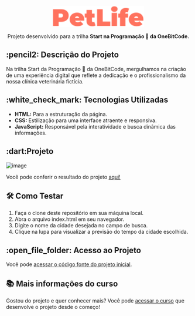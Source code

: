 <div align="center">
<img src=./src/img/logo.svg width="250">
  <p>Projeto desenvolvido para a trilha <strong>Start na Programação 🤘 da OneBitCode.</strong></p>
</div>

<h2>:pencil2: Descrição do Projeto</h2>
<p>
 Na trilha Start da Programação 🤘 da OneBitCode, mergulhamos na criação de uma experiência digital que reflete a dedicação e o profissionalismo da nossa clínica veterinária fictícia. 
</p>

<h2>:white_check_mark: Tecnologias Utilizadas </h2>
<ul>
  <li><strong>HTML:</strong> Para a estruturação da página.</li>
  <li><strong> CSS:</strong> Estilização para uma interface atraente e responsiva.</li>
  <li><strong>JavaScript:</strong> Responsável pela interatividade e busca dinâmica das informações.</li>
</ul>

<h2>:dart:Projeto </h2>

![image](https://github.com/KathllynSantos/PetLife/assets/120657741/6406c190-4189-4d28-a524-46e053b184f0)

Você pode conferir o resultado do projeto
 <a href="https://kathllynsantos.github.io/PetLife/"> aqui!</a>

<h2>🛠️ Como Testar</h2>
<ol>
  <li>Faça o clone deste repositório em sua máquina local.</li>
  <li>Abra o arquivo index.html em seu navegador.</li>
  <li>Digite o nome da cidade desejada no campo de busca.</li>
  <li>Clique na lupa para visualizar a previsão do tempo da cidade escolhida.</li>
</ol>

<h2>:open_file_folder: Acesso ao Projeto</h2>

Você pode [acessar o código fonte do projeto inicial](https://github.com/KathllynSantos/PetLife).

<h2>📚 Mais informações do curso</h2>

Gostou do projeto e quer conhecer mais? Você pode [acessar o curso](https://cursos.onebitcode.com/auth/login) que desenvolve o projeto desde o começo!

